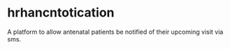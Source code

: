 # hrhancntotication
A platform to allow antenatal patients be notified of their upcoming visit via sms.
